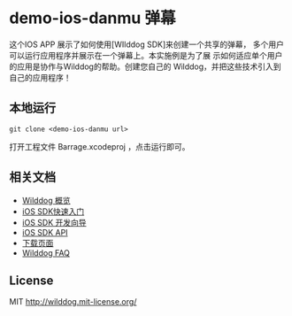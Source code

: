 # demo-ios-danmu 弹幕

这个IOS APP 展示了如何使用[WIlddog SDK]来创建一个共享的弹幕，
多个用户可以运行应用程序并展示在一个弹幕上。本实施例是为了展
示如何适应单个用户的应用是协作与Wilddog的帮助。创建您自己的
Wilddog，并把这些技术引入到自己的应用程序！


## 本地运行

    git clone <demo-ios-danmu url>
打开工程文件 Barrage.xcodeproj ，点击运行即可。



## 相关文档

* [Wilddog 概览](https://z.wilddog.com/overview/guide)
* [iOS SDK快速入门](https://z.wilddog.com/ios/quickstart)
* [iOS SDK 开发向导](https://z.wilddog.com/ios/guide/1)
* [iOS SDK API](https://z.wilddog.com/ios/api)
* [下载页面](https://www.wilddog.com/download/)
* [Wilddog FAQ](https://z.wilddog.com/faq/qa)

## License
MIT
http://wilddog.mit-license.org/

